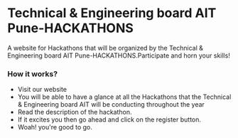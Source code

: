 # Technical & Engineering board AIT Pune-HACKATHONS
 A website for Hackathons that will be organized by the Technical & Engineering board AIT Pune-HACKATHONS.Participate and horn your skills!
 <h3>How it works?</h3>
 <ul>
 <li>Visit our website</li>
 <li>You will be able to have a glance at all the Hackathons that the Technical & Engineering board AIT will be conducting throughout the year</li>
 <li>Read the description of the hackathon.</li>
 <li>If it excites you then go ahead and click on the register button.</li>
 <li>Woah! you're good to go.</li>
 </ul>
